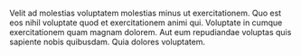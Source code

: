 Velit ad molestias voluptatem molestias minus ut exercitationem. Quo est eos nihil voluptate quod et exercitationem animi qui. Voluptate in cumque exercitationem quam magnam dolorem. Aut eum repudiandae voluptas quis sapiente nobis quibusdam. Quia dolores voluptatem.